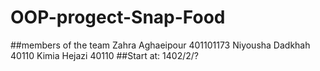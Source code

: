 # OOP-progect-Snap-Food

##members of the team
Zahra Aghaeipour 401101173
Niyousha Dadkhah 40110
Kimia Hejazi     40110
##Start at:
1402/2/?
